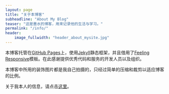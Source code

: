 ```yaml
---
layout: page
title: "关于本博客"
subheadline: "About My Blog"
teaser: "这是墨水的博客，用来记录他的生活与学习。"
permalink: "/info/"
header:
    image_fullwidth: "header_about_mysite.jpg"
---
```

本博客托管在[GitHub Pages](https://pages.github.com/)上，使用[Jekyll](http://jekyllrb.com/)静态框架，并且借用了[Feeling Responsive](http://phlow.github.io/feeling-responsive/)模板。在此感谢提供优秀代码和服务的开发人员以及组织。

本博客中所用的装饰图片都是我自己拍摄的，只经过简单的压缩和裁剪以适应博客的比例。

关于我本人的信息，请点击[这里](inkpool.github.com/contact/)。